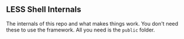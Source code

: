 ## LESS Shell Internals ##

The internals of this repo and what makes things work. You don't need these to use the framework. All you need is the `public` folder.